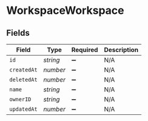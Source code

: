 # WorkspaceWorkspace


## Fields

| Field              | Type               | Required           | Description        |
| ------------------ | ------------------ | ------------------ | ------------------ |
| `id`               | *string*           | :heavy_minus_sign: | N/A                |
| `createdAt`        | *number*           | :heavy_minus_sign: | N/A                |
| `deletedAt`        | *number*           | :heavy_minus_sign: | N/A                |
| `name`             | *string*           | :heavy_minus_sign: | N/A                |
| `ownerID`          | *string*           | :heavy_minus_sign: | N/A                |
| `updatedAt`        | *number*           | :heavy_minus_sign: | N/A                |
